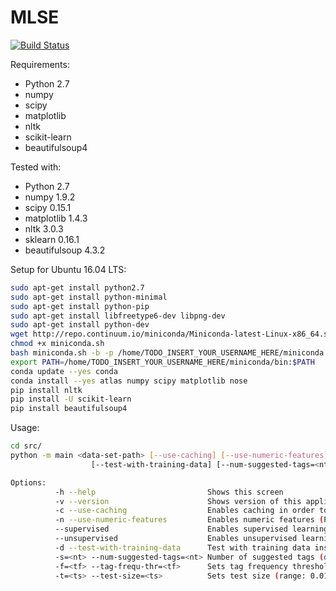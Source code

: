 # MLSE
[![Build Status](https://travis-ci.com/rsamer/MLSE.svg?token=FAdLEvwwnf8nbptujfqf&branch=master)](https://travis-ci.com/rsamer/MLSE)

Requirements:
- Python 2.7
- numpy
- scipy
- matplotlib
- nltk
- scikit-learn
- beautifulsoup4

Tested with:
- Python 2.7
- numpy 1.9.2
- scipy 0.15.1
- matplotlib 1.4.3
- nltk 3.0.3
- sklearn 0.16.1
- beautifulsoup 4.3.2

Setup for Ubuntu 16.04 LTS:
```sh
sudo apt-get install python2.7
sudo apt-get install python-minimal
sudo apt-get install python-pip
sudo apt-get install libfreetype6-dev libpng-dev
sudo apt-get install python-dev
wget http://repo.continuum.io/miniconda/Miniconda-latest-Linux-x86_64.sh -O miniconda.sh
chmod +x miniconda.sh
bash miniconda.sh -b -p /home/TODO_INSERT_YOUR_USERNAME_HERE/miniconda
export PATH=/home/TODO_INSERT_YOUR_USERNAME_HERE/miniconda/bin:$PATH
conda update --yes conda
conda install --yes atlas numpy scipy matplotlib nose
pip install nltk
pip install -U scikit-learn
pip install beautifulsoup4
```

Usage:
```sh
cd src/
python -m main <data-set-path> [--use-caching] [--use-numeric-features] [--supervised] [--unsupervised]
                  [--test-with-training-data] [--num-suggested-tags=<nt>] [--tag-frequ-thr=<tf>] [--test-size=<ts>]

Options:
          -h --help                         Shows this screen
          -v --version                      Shows version of this application
          -c --use-caching                  Enables caching in order to avoid redundant preprocessing
          -n --use-numeric-features         Enables numeric features (PMI) instead of TFxIDF
          --supervised                      Enables supervised learning (classification) only and skips unsupervised learning
          --unsupervised                    Enables unsupervised learning (clustering) only and skips supervised learning
          -d --test-with-training-data      Test with training data instead of test data
          -s=<nt> --num-suggested-tags=<nt> Number of suggested tags (default=%d)
          -f=<tf> --tag-frequ-thr=<tf>      Sets tag frequency threshold -> appropriate value depends on which data set is used! (default=%d)
          -t=<ts> --test-size=<ts>          Sets test size (range: 0.01-0.5) (default=%f)
```
